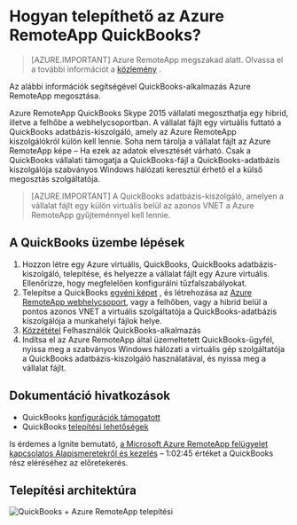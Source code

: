 <properties 
    pageTitle="Az Azure RemoteApp QuickBooks telepítése |} Microsoft Azure" 
    description="Megtudhatja, hogyan oszthat meg a QuickBooks Azure RemoteApp." 
    services="remoteapp" 
    documentationCenter="" 
    authors="ericorman" 
    manager="mbaldwin" />

<tags 
    ms.service="remoteapp" 
    ms.workload="compute" 
    ms.tgt_pltfrm="na" 
    ms.devlang="na" 
    ms.topic="article" 
    ms.date="08/15/2016" 
    ms.author="elizapo" />



# <a name="how-do-you-deploy-quickbooks-in-azure-remoteapp"></a>Hogyan telepíthető az Azure RemoteApp QuickBooks?

> [AZURE.IMPORTANT]
> Azure RemoteApp megszakad alatt. Olvassa el a további információt a [közlemény](https://go.microsoft.com/fwlink/?linkid=821148) .

Az alábbi információk segítségével QuickBooks-alkalmazás Azure RemoteApp megosztása.


Azure RemoteApp QuickBooks Skype 2015 vállalati megoszthatja egy hibrid, illetve a felhőbe a webhelycsoportban. A vállalat fájlt egy virtuális futtató a QuickBooks adatbázis-kiszolgáló, amely az Azure RemoteApp kiszolgálókról külön kell lennie. Soha nem tárolja a vállalat fájlt az Azure RemoteApp képe – Ha ezek az adatok elvesztését várható. Csak a QuickBooks vállalati támogatja a QuickBooks-fájl a QuickBooks-adatbázis kiszolgálója szabványos Windows hálózati keresztül érhető el a külső megosztás szolgáltatója.   

> [AZURE.IMPORTANT] A QuickBooks adatbázis-kiszolgáló, amelyen a vállalat fájlt egy külön virtuális belül az azonos VNET a Azure RemoteApp gyűjteménnyel kell lennie.  

## <a name="steps-to-deploy-quickbooks"></a>A QuickBooks üzembe lépések

1. Hozzon létre egy Azure virtuális, QuickBooks, QuickBooks adatbázis-kiszolgáló, telepítése, és helyezze a vállalat fájlt egy Azure virtuális.  Ellenőrizze, hogy megfelelően konfigurálni tűzfalszabályokat.
2. Telepítse a QuickBooks [egyéni képet](remoteapp-imageoptions.md) , és létrehozása az [Azure RemoteApp webhelycsoport](remoteapp-collections.md), vagy a felhőben, vagy a hibrid belül a pontos azonos VNET a virtuális szolgáltatója a QuickBooks-adatbázis kiszolgálója a munkahelyi fájlok helye. 
3.  [Közzététel](remoteapp-publish.md) Felhasználók QuickBooks-alkalmazás
4.  Indítsa el az Azure RemoteApp által üzemeltetett QuickBooks-ügyfél, nyissa meg a szabványos Windows hálózati a virtuális gép szolgáltatója a QuickBooks adatbázis-kiszolgáló használatával, és nyissa meg a vállalat fájlt. 

## <a name="documentation-references"></a>Dokumentáció hivatkozások

- QuickBooks [konfigurációk támogatott](http://enterprisesuite.intuit.com/products/enterprise-solutions/technical/#top)
- QuickBooks [telepítési lehetőségek](http://enterprisesuite.intuit.com/everythingenterprise/launchpad/new-user/)

Is érdemes a Ignite bemutató, [a Microsoft Azure RemoteApp felügyelet kapcsolatos Alapismeretekről és kezelés](https://channel9.msdn.com/Events/Ignite/2015/BRK3868) – 1:02:45 értéket a QuickBooks rész eléréséhez az előretekerés.

## <a name="deployment-architecture"></a>Telepítési architektúra

![QuickBooks + Azure RemoteApp telepítési](./media/remoteapp-quickbooks/ra-quickbooks.png)